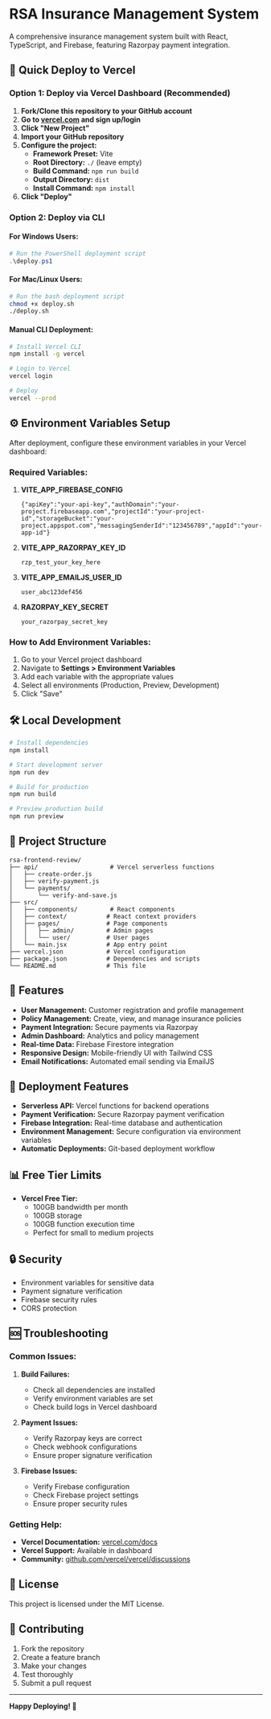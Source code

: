 # RSA Insurance Management System

A comprehensive insurance management system built with React, TypeScript, and Firebase, featuring Razorpay payment integration.

## 🚀 Quick Deploy to Vercel

### Option 1: Deploy via Vercel Dashboard (Recommended)

1. **Fork/Clone this repository to your GitHub account**
2. **Go to [vercel.com](https://vercel.com) and sign up/login**
3. **Click "New Project"**
4. **Import your GitHub repository**
5. **Configure the project:**
   - **Framework Preset:** Vite
   - **Root Directory:** `./` (leave empty)
   - **Build Command:** `npm run build`
   - **Output Directory:** `dist`
   - **Install Command:** `npm install`
6. **Click "Deploy"**

### Option 2: Deploy via CLI

#### For Windows Users:
```powershell
# Run the PowerShell deployment script
.\deploy.ps1
```

#### For Mac/Linux Users:
```bash
# Run the bash deployment script
chmod +x deploy.sh
./deploy.sh
```

#### Manual CLI Deployment:
```bash
# Install Vercel CLI
npm install -g vercel

# Login to Vercel
vercel login

# Deploy
vercel --prod
```

## ⚙️ Environment Variables Setup

After deployment, configure these environment variables in your Vercel dashboard:

### Required Variables:

1. **VITE_APP_FIREBASE_CONFIG**
   ```
   {"apiKey":"your-api-key","authDomain":"your-project.firebaseapp.com","projectId":"your-project-id","storageBucket":"your-project.appspot.com","messagingSenderId":"123456789","appId":"your-app-id"}
   ```

2. **VITE_APP_RAZORPAY_KEY_ID**
   ```
   rzp_test_your_key_here
   ```

3. **VITE_APP_EMAILJS_USER_ID**
   ```
   user_abc123def456
   ```

4. **RAZORPAY_KEY_SECRET**
   ```
   your_razorpay_secret_key
   ```

### How to Add Environment Variables:

1. Go to your Vercel project dashboard
2. Navigate to **Settings > Environment Variables**
3. Add each variable with the appropriate values
4. Select all environments (Production, Preview, Development)
5. Click "Save"

## 🛠️ Local Development

```bash
# Install dependencies
npm install

# Start development server
npm run dev

# Build for production
npm run build

# Preview production build
npm run preview
```

## 📁 Project Structure

```
rsa-frontend-review/
├── api/                    # Vercel serverless functions
│   ├── create-order.js
│   ├── verify-payment.js
│   └── payments/
│       └── verify-and-save.js
├── src/
│   ├── components/         # React components
│   ├── context/           # React context providers
│   ├── pages/             # Page components
│   │   ├── admin/         # Admin pages
│   │   └── user/          # User pages
│   └── main.jsx           # App entry point
├── vercel.json            # Vercel configuration
├── package.json           # Dependencies and scripts
└── README.md              # This file
```

## 🔧 Features

- **User Management:** Customer registration and profile management
- **Policy Management:** Create, view, and manage insurance policies
- **Payment Integration:** Secure payments via Razorpay
- **Admin Dashboard:** Analytics and policy management
- **Real-time Data:** Firebase Firestore integration
- **Responsive Design:** Mobile-friendly UI with Tailwind CSS
- **Email Notifications:** Automated email sending via EmailJS

## 🚀 Deployment Features

- **Serverless API:** Vercel functions for backend operations
- **Payment Verification:** Secure Razorpay payment verification
- **Firebase Integration:** Real-time database and authentication
- **Environment Management:** Secure configuration via environment variables
- **Automatic Deployments:** Git-based deployment workflow

## 📊 Free Tier Limits

- **Vercel Free Tier:**
  - 100GB bandwidth per month
  - 100GB storage
  - 100GB function execution time
  - Perfect for small to medium projects

## 🔒 Security

- Environment variables for sensitive data
- Payment signature verification
- Firebase security rules
- CORS protection

## 🆘 Troubleshooting

### Common Issues:

1. **Build Failures:**
   - Check all dependencies are installed
   - Verify environment variables are set
   - Check build logs in Vercel dashboard

2. **Payment Issues:**
   - Verify Razorpay keys are correct
   - Check webhook configurations
   - Ensure proper signature verification

3. **Firebase Issues:**
   - Verify Firebase configuration
   - Check Firebase project settings
   - Ensure proper security rules

### Getting Help:

- **Vercel Documentation:** [vercel.com/docs](https://vercel.com/docs)
- **Vercel Support:** Available in dashboard
- **Community:** [github.com/vercel/vercel/discussions](https://github.com/vercel/vercel/discussions)

## 📝 License

This project is licensed under the MIT License.

## 🤝 Contributing

1. Fork the repository
2. Create a feature branch
3. Make your changes
4. Test thoroughly
5. Submit a pull request

---

**Happy Deploying! 🚀**